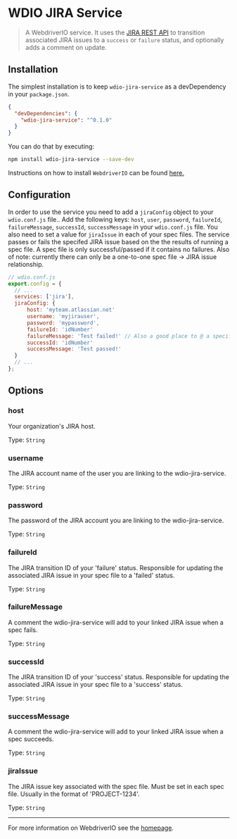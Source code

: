 WDIO JIRA Service
==========

> A WebdriverIO service. It uses the [JIRA REST API](https://docs.atlassian.com/jira/REST/latest/) to transition associated JIRA issues to a `success` or `failure` status, and optionally adds a comment on update.

## Installation

The simplest installation is to keep `wdio-jira-service` as a devDependency in your `package.json`.

```json
{
  "devDependencies": {
    "wdio-jira-service": "^0.1.0"
  }
}
```

You can do that by executing:

```bash
npm install wdio-jira-service --save-dev
```

Instructions on how to install `WebdriverIO` can be found [here.](http://webdriver.io/guide/getstarted/install.html)

## Configuration

In order to use the service you need to add a `jiraConfig` object to your `wdio.conf.js` file.. Add the following keys: `host`, `user`, `password`, `failureId`, `failureMessage`, `successId`, `successMessage`  in your `wdio.conf.js` file. You also need to set a value for `jiraIssue` in each of your spec files. The service passes or fails the specifed JIRA issue based on the the results of running a spec file. A spec file is only successful/passed if it contains no failures. Also of note: currently there can only be a one-to-one spec file -> JIRA issue relationship. 


```js
// wdio.conf.js
export.config = {
  // ...
  services: ['jira'],
  jiraConfig: {
      host: 'myteam.atlassian.net'
      username: 'myjirauser',
      password: 'mypassword',
      failureId: 'idNumber'
      failureMessage: 'Test failed!' // Also a good place to @ a specific user / group on test failures or specify associated build numbers.
      successId: 'idNumber'
      successMessage: 'Test passed!'
  }
  // ...
};
```


## Options

### host
Your organization's JIRA host.

Type: `String`

### username
The JIRA account name of the user you are linking to the wdio-jira-service.

Type: `String`

### password
The password of the JIRA account you are linking to the wdio-jira-service.

Type: `String`

### failureId
The JIRA transition ID of your 'failure' status. Responsible for updating the associated JIRA issue in your spec file to a 'failed' status.

Type: `String`

### failureMessage
A comment the wdio-jira-service will add to your linked JIRA issue when a spec fails.

Type: `String`

### successId
The JIRA transition ID of your 'success' status. Responsible for updating the associated JIRA issue in your spec file to a 'success' status.

Type: `String`

### successMessage
A comment the wdio-jira-service will add to your linked JIRA issue when a spec succeeds.

Type: `String`


### jiraIssue
The JIRA issue key associated with the spec file. Must be set in each spec file. Usually in the format of 'PROJECT-1234'.

Type: `String`


----

For more information on WebdriverIO see the [homepage](http://webdriver.io).

